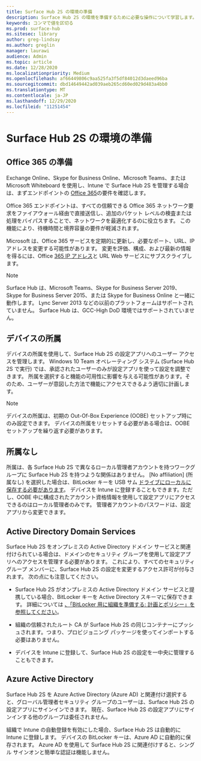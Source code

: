 ```yaml
---
title: Surface Hub 2S の環境の準備
description: Surface Hub 2S の環境を準備するために必要な操作について学習します。
keywords: コンマで値を区切る
ms.prod: surface-hub
ms.sitesec: library
author: greg-lindsay
ms.author: greglin
manager: laurawi
audience: Admin
ms.topic: article
ms.date: 12/28/2020
ms.localizationpriority: Medium
ms.openlocfilehash: af66449806c9aa525fa3f5df84012d3daeed96ba
ms.sourcegitcommit: dbd14649442ad039aeb265cd60ed029d483a4bb0
ms.translationtype: MT
ms.contentlocale: ja-JP
ms.lasthandoff: 12/29/2020
ms.locfileid: "11251454"
---
```

# Surface Hub 2S の環境の準備

## Office 365 の準備

Exchange Online、Skype for Business Online、Microsoft Teams、または Microsoft Whiteboard を使用し、Intune で Surface Hub 2S を管理する場合は、まずエンドポイントの [Office 365](https://docs.microsoft.com/office365/enterprise/office-365-endpoints)の要件を確認します。

Office 365 エンドポイントは、すべての信頼できる Office 365 ネットワーク要求をファイアウォール経由で直接送信し、追加のパケット レベルの検査または処理をバイパスすることで、ネットワークを最適化するのに役立ちます。 この機能により、待機時間と境界容量の要件が軽減されます。

Microsoft は、Office 365 サービスを定期的に更新し、必要なポート、URL、IP アドレスを変更する可能性があります。 変更を評価、構成、および最新の情報を得るには、Office [365 IP アドレス](https://docs.microsoft.com/office365/enterprise/office-365-ip-web-service)と URL Web サービスにサブスクライブします。

> [!NOTE]
> Surface Hub は、Microsoft Teams、Skype for Business Server 2019、Skype for Business Server 2015、または Skype for Business Online と一緒に動作します。
Lync Server 2013 などの以前のプラットフォームはサポートされていません。 Surface Hub は、GCC-High DoD 環境ではサポートされていません。


## デバイスの所属

デバイスの所属を使用して、Surface Hub 2S の設定アプリへのユーザー アクセスを管理します。
Windows 10 Team オペレーティング システム (Surface Hub 2S で実行) では、承認されたユーザーのみが設定アプリを使って設定を調整できます。 所属を選択すると機能の可用性に影響を与える可能性があります。そのため、ユーザーが意図した方法で機能にアクセスできるよう適切に計画します。

> [!NOTE]
> デバイスの所属は、初期の Out-Of-Box Experience (OOBE) セットアップ時にのみ設定できます。 デバイスの所属をリセットする必要がある場合は、OOBE セットアップを繰り返す必要があります。

## 所属なし

所属は、各 Surface Hub 2S で異なるローカル管理者アカウントを持つワークグループに Surface Hub 2S を持つような関係はありません。 [No affiliation] (所属なし) を選択した場合は、BitLocker キーを USB サム [ドライブにローカルに保存する必要があります](https://docs.microsoft.com/windows/security/information-protection/bitlocker/bitlocker-key-management-faq)。 デバイスを Intune に登録することもできます。ただし、OOBE 中に構成されたアカウント資格情報を使用して設定アプリにアクセスできるのはローカル管理者のみです。 管理者アカウントのパスワードは、設定アプリから変更できます。

## Active Directory Domain Services

Surface Hub 2S をオンプレミスの Active Directory ドメイン サービスと関連付けられている場合は、ドメインのセキュリティ グループを使用して設定アプリへのアクセスを管理する必要があります。 これにより、すべてのセキュリティ グループ メンバーに、Surface Hub 2S の設定を変更するアクセス許可が付与されます。 次の点にも注意してください。

- Surface Hub 2S がオンプレミスの Active Directory ドメイン サービスと提携している場合、BitLocker キーを Active Directory スキーマに保存できます。 詳細については [、「BitLocker 用に組織を準備する: 計画とポリシー」を参照してください](https://docs.microsoft.com/windows/security/information-protection/bitlocker/prepare-your-organization-for-bitlocker-planning-and-policies)。

- 組織の信頼されたルート CA が Surface Hub 2S の同じコンテナーにプッシュされます。つまり、プロビジョニング パッケージを使ってインポートする必要はありません。

- デバイスを Intune に登録して、Surface Hub 2S の設定を一中央に管理することもできます。

## Azure Active Directory

Surface Hub 2S を Azure Active Directory (Azure AD) と関連付け選択すると、グローバル管理者セキュリティ グループのユーザーは、Surface Hub 2S の設定アプリにサインインできます。 現在、Surface Hub 2S の設定アプリにサインインする他のグループは委任されません。

組織で Intune の自動登録を有効にした場合、Surface Hub 2S は自動的に Intune に登録します。 デバイスの BitLocker キーは、Azure AD に自動的に保存されます。 Azure AD を使用して Surface Hub 2S に関連付けすると、シングル サインオンと簡単な認証は機能しません。

